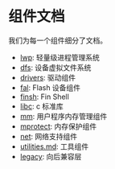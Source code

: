 # 组件文档

我们为每一个组件细分了文档。

- [lwp](./components/lwp.md): 轻量级进程管理系统
- [dfs](./components/dfs.md): 设备虚拟文件系统
- [drivers](./components/drivers.md): 驱动组件
- [fal](./components/fal.md): Flash 设备组件
- [finsh](./components/finsh.md): Fin Shell
- [libc](./components/libc.md): c 标准库
- [mm](./components/mm.md): 用户程序内存管理组件
- [mprotect](./components/mprotect.md): 内存保护组件
- [net](./components/net.md): 网络支持组件
- [utilities.md](./components/utilities.md): 工具组件
- [legacy](./components/legacy.md): 向后兼容层